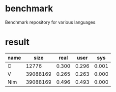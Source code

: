 # benchmark
Benchmark repository for various languages

# result
| name | size  | real  | user  | sys   |
| ---- | ----- | ----- | ----- | ----- |
| C    | 12776 | 0.300 | 0.296 | 0.001 |
| V    | 39088169 | 0.265 | 0.263 | 0.000 |
| Nim    | 39088169 | 0.496 | 0.493 | 0.000 |
